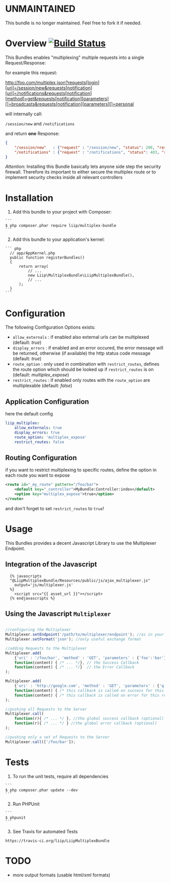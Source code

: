UNMAINTAINED
============

This bundle is no longer maintained. Feel free to fork it if needed.

Overview [![Build Status](https://travis-ci.org/liip/LiipMultiplexBundle.png)](https://travis-ci.org/liip/LiipMultiplexBundle)
========

This Bundles enables "multiplexing" multiple requests into a single Request/Response:

for example this request:

http://foo.com/multiplex.json?requests[login][uri]=/session/new&requests[notification][uri]=/notifications&requests[notification][method]=get&requests[notification][parameters][]=broadcasts&requests[notification][parameters][]=personal

will internally call:

`/session/new` and `/notifications`

and return **one** Response:

``` json
{
    "/session/new"   : {"request" : "/session/new", "status": 200, "response": "the Response Content of /session/new"},
    "/notifications" : {"request" : "/notifications", "status": 403, "response": "Forbidden"}
}
```


*Attention*:
Installing this Bundle basically lets anyone side step the security firewall.
Therefore its important to either secure the multiplex route or to implement
security checks inside all relevant controllers

Installation
============

  1. Add this bundle to your project with Composer:

    ```
    $ php composer.phar require liip/multiplex-bundle
    ```

  2. Add this bundle to your application's kernel:

    ``` php
      // app/AppKernel.php
      public function registerBundles()
      {
          return array(
              // ...
              new Liip\MultiplexBundle\LiipMultiplexBundle(),
              // ...
          );
      }
    ```

Configuration
=============

The following Configuration Options exists:

* `allow_externals` : if enabled also external urls can be multiplexed (default: *true*)
* `display_errors`  : if enabled and an error occured, the error message will be returned, otherwise (if available) the http status code message (default: *true*)
* `route_option`    : only used in combination with `restrict_routes`, defines the route option which should be looked up if `restrict_routes` is on (default: *multiplex_expose*)
* `restrict_routes` : if enabled only routes with the `route_option` are multiplexable (default: *false*)

Application Configuration
-------------------------

here the default config

``` yml
liip_multiplex:
    allow_externals: true
    display_errors: true
    route_option: 'multiplex_expose'
    restrict_routes: false
```

Routing Configuration
---------------------
if you want to restrict multiplexing to specific routes, define the option in each route you want to expose

``` xml
<route id="_my_route" pattern="/foo/bar">
    <default key="_controller">MyBundle:Controller:index</default>
    <option key="multiplex_expose">true</option>
</route>
```

and don't forget to set `restrict_routes` to `true`!

Usage
=====

This Bundles provides a decent Javascript Library to use the Multiplexer Endpoint.

Integration of the Javascript
-----------------------------

``` twig
  {% javascripts
  "@LiipMultiplexBundle/Resources/public/js/ajax_multiplexer.js"
    output='js/multiplexer.js'
  %}
    <script src="{{ asset_url }}"></script>
  {% endjavascripts %}
```

Using the Javascript `Multiplexer`
------------------------------------

``` javascript

//configuring the Multiplexer
Multiplexer.setEndpoint('/path/to/multiplexer/endpoint'); //as in your routing defaults to /multiplex.json
Multiplexer.setFormat('json'); //only useful exchange format

//adding Requests to the Multiplexer
Multiplexer.add(
    {'uri' : '/foo/bar', 'method' : 'GET', 'parameters' : {'foo':'bar'}}, //the Request Object
    function(content) { /* ... */}, // the Success Callback
    function(content) { /* ... */}  // the Error Callback
);

Multiplexer.add(
    {'uri' : 'http://google.com', 'method' : 'GET', 'parameters' : {'q':'Symfony2'}},
    function(content) { /* this callback is called on success for this request*/},
    function(content) { /* this callback is called on error for this request*/}
);

//pushing all Requests to the Server
Multiplexer.call(
    function(r){ /* ... */ }, //the global success callback (optional)
    function(r){ /* ... */ } //the global error callback (optional)
);

//pushing only a set of Requests to the Server
Multiplexer.call(['/foo/bar']);

```

Tests
=====
  1. To run the unit tests, require all dependencies

    ```
    $ php composer.phar update --dev
    ```

  2. Run PHPUnit

    ```
    $ phpunit
    ```

  3. See Travis for automated Tests

    https://travis-ci.org/liip/LiipMultiplexBundle

TODO
====

* more output formats (usable html/xml formats)
